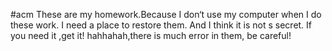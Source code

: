 #acm
These are my homework.Because I don‘t use my computer when I do these work. I need a place to restore them. And I think it is not s secret.
If you need it ,get it! hahhahah,there is much error in them, be careful!

